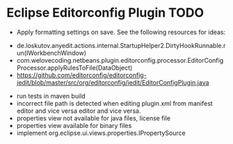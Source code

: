 Eclipse Editorconfig Plugin TODO
================================

 * Apply formatting settings on save. See the following resources for ideas:
  - de.loskutov.anyedit.actions.internal.StartupHelper2.DirtyHookRunnable.run(IWorkbenchWindow)
  - com.welovecoding.netbeans.plugin.editorconfig.processor.EditorConfigProcessor.applyRulesToFile(DataObject)
  - https://github.com/editorconfig/editorconfig-jedit/blob/master/src/org/editorconfig/jedit/EditorConfigPlugin.java
 * run tests in maven build
 * incorrect file path is detected when editing plugin.xml from manifest editor and vice versa
   editor and vice versa.
 * properties view not available for java files, license file
 * properties view available for binary files
 * implement org.eclipse.ui.views.properties.IPropertySource

